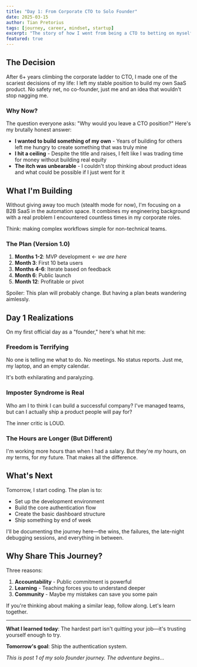 ```yaml
---
title: "Day 1: From Corporate CTO to Solo Founder"
date: 2025-03-15
author: Tian Pretorius
tags: [journey, career, mindset, startup]
excerpt: "The story of how I went from being a CTO to betting on myself as a solo founder. This is the beginning of my journey from unemployed to building my own SaaS."
featured: true
---
```


## The Decision

After 6+ years climbing the corporate ladder to CTO, I made one of the scariest decisions of my life: I left my stable position to build my own SaaS product. No safety net, no co-founder, just me and an idea that wouldn't stop nagging me.

### Why Now?

The question everyone asks: "Why would you leave a CTO position?" Here's my brutally honest answer:

- **I wanted to build something of my own** - Years of building for others left me hungry to create something that was truly mine
- **I hit a ceiling** - Despite the title and raises, I felt like I was trading time for money without building real equity
- **The itch was unbearable** - I couldn't stop thinking about product ideas and what could be possible if I just went for it

## What I'm Building

Without giving away too much (stealth mode for now), I'm focusing on a B2B SaaS in the automation space. It combines my engineering background with a real problem I encountered countless times in my corporate roles.

Think: making complex workflows simple for non-technical teams.

### The Plan (Version 1.0)

1. **Months 1-2**: MVP development ← *we are here*
2. **Month 3**: First 10 beta users
3. **Months 4-6**: Iterate based on feedback
4. **Month 6**: Public launch
5. **Month 12**: Profitable or pivot

Spoiler: This plan will probably change. But having a plan beats wandering aimlessly.

## Day 1 Realizations

On my first official day as a "founder," here's what hit me:

### Freedom is Terrifying

No one is telling me what to do. No meetings. No status reports. Just me, my laptop, and an empty calendar. 

It's both exhilarating and paralyzing.

### Imposter Syndrome is Real

Who am I to think I can build a successful company? I've managed teams, but can I actually ship a product people will pay for? 

The inner critic is LOUD.

### The Hours are Longer (But Different)

I'm working more hours than when I had a salary. But they're *my* hours, on *my* terms, for *my* future. That makes all the difference.

## What's Next

Tomorrow, I start coding. The plan is to:
- Set up the development environment
- Build the core authentication flow
- Create the basic dashboard structure
- Ship something by end of week

I'll be documenting the journey here—the wins, the failures, the late-night debugging sessions, and everything in between.

## Why Share This Journey?

Three reasons:

1. **Accountability** - Public commitment is powerful
2. **Learning** - Teaching forces you to understand deeper
3. **Community** - Maybe my mistakes can save you some pain

If you're thinking about making a similar leap, follow along. Let's learn together.

---

**What I learned today**: The hardest part isn't quitting your job—it's trusting yourself enough to try.

**Tomorrow's goal**: Ship the authentication system.

*This is post 1 of my solo founder journey. The adventure begins...*
